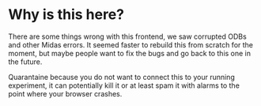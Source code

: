 # Why is this here?
There are some things wrong with this frontend, we saw corrupted ODBs and other Midas errors.
It seemed faster to rebuild this from scratch for the moment, but maybe people want to fix the bugs and go back to this one in the future.

Quarantaine because you do not want to connect this to your running experiment, it can potentially kill it or at least spam it with alarms to the point where your browser crashes.
